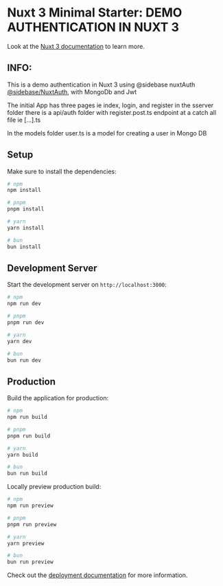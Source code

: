 # Nuxt 3 Minimal Starter: DEMO AUTHENTICATION IN NUXT 3

Look at the [Nuxt 3 documentation](https://nuxt.com/docs/getting-started/introduction) to learn more.


## INFO:
This is a demo authentication in Nuxt 3 using @sidebase nuxtAuth [@sidebase/NuxtAuth](https://sidebase.io/nuxt-auth/getting-started), with MongoDb and Jwt

The initial App has three pages ie index, login, and register in the sserver folder there is a api/auth folder
with register.post.ts endpoint at a catch all file ie [...].ts

In the models folder user.ts is a model for creating a user in Mongo DB

## Setup

Make sure to install the dependencies:

```bash
# npm
npm install

# pnpm
pnpm install

# yarn
yarn install

# bun
bun install
```

## Development Server

Start the development server on `http://localhost:3000`:

```bash
# npm
npm run dev

# pnpm
pnpm run dev

# yarn
yarn dev

# bun
bun run dev
```

## Production

Build the application for production:

```bash
# npm
npm run build

# pnpm
pnpm run build

# yarn
yarn build

# bun
bun run build
```

Locally preview production build:

```bash
# npm
npm run preview

# pnpm
pnpm run preview

# yarn
yarn preview

# bun
bun run preview
```

Check out the [deployment documentation](https://nuxt.com/docs/getting-started/deployment) for more information.



